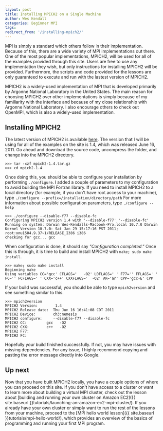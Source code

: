 ```yaml
---
layout: post
title: Installing MPICH2 on a Single Machine
author: Wes Kendall
categories: Beginner MPI
tags:
redirect_from: '/installing-mpich2/'
---
```


MPI is simply a standard which others follow in their implementation. Because of this, there are a wide variety of MPI implementations out there. One of the most popular implementations, MPICH2, will be used for all of the examples provided through this site. Users are free to use any implementation they wish, but only instructions for installing MPICH2 will be provided. Furthermore, the scripts and code provided for the lessons are only guaranteed to execute and run with the lastest version of MPICH2.

MPICH2 is a widely-used implementation of MPI that is developed primarily by Argonne National Laboratory in the United States. The main reason for choosing MPICH2 over other implementations is simply because of my familiarity with the interface and because of my close relationship with Argonne National Laboratory. I also encourage others to check out OpenMPI, which is also a widely-used implementation.

## Installing MPICH2
The latest version of MPICH2 is available [here](http://www.mcs.anl.gov/research/projects/mpich2/). The version that I will be using for all of the examples on the site is 1.4, which was released June 16, 2011. Go ahead and download the source code, uncompress the folder, and change into the MPICH2 directory.

```
>>> tar -xzf mpich2-1.4.tar.gz
>>> cd mpich2-1.4
```

Once doing this, you should be able to configure your installation by performing `./configure`. I added a couple of parameters to my configuration to avoid building the MPI Fortran library. If you need to install MPICH2 to a local directory (for example, if you don't have root access to your machine), type `./configure --prefix=/installation/directory/path` For more information about possible configuration parameters, type `./configure --help`

```
>>> ./configure --disable-f77 --disable-fc
Configuring MPICH2 version 1.4 with '--disable-f77' '--disable-fc'
Running on system: Darwin Wes-Kendalls-Macbook-Pro.local 10.7.0 Darwin Kernel Version 10.7.0: Sat Jan 29 15:17:16 PST 2011; root:xnu1504.9.37~1/RELEASE_I386 i386
checking for gcc... gcc 
```

When configuration is done, it should say *"Configuration completed."* Once this is through, it is time to build and install MPICH2 with `make; sudo make install`.

```
>>> make; sudo make install
Beginning make
Using variables CC='gcc' CFLAGS='   -O2' LDFLAGS=' ' F77='' FFLAGS=' ' FC='' FCFLAGS=' ' CXX='c++' CXXFLAGS='  -O2' AR='ar' CPP='gcc-E' CPP
```

If your build was successful, you should be able to type `mpich2version` and see something similar to this.

```
>>> mpich2version
MPICH2 Version:        1.4
MPICH2 Release date:  Thu Jun 16 16:41:08 CDT 2011
MPICH2 Device:        ch3:nemesis
MPICH2 configure:     --disable-f77 --disable-fc
MPICH2 CC:         gcc   -O2
MPICH2 CXX:        c++   -O2
MPICH2 F77:
MPICH2 FC:
```

Hopefully your build finished successfully. If not, you may have issues with missing dependencies. For any issue, I highly recommend copying and pasting the error message directly into Google. 

## Up next
Now that you have built MPICH2 locally, you have a couple options of where you can proceed on this site. If you don't have access to a cluster or want to learn more about building a virtual MPI cluster, check out the lesson about [building and running your own cluster on Amazon EC2]({{ site.baseurl }}tutorials/launching-an-amazon-ec2-mpi-cluster/). If you already have your own cluster or simply want to run the rest of the lessons from your machine, proceed to the [MPI hello world lesson]({{ site.baseurl }}tutorials/mpi-hello-world/), which provides an overview of the basics of programming and running your first MPI program.